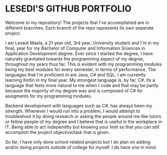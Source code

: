 # LESEDI'S GITHUB PORTFOLIO
Welcome to my repositiory! The projects that I've accomplished are in different bracnhes. Each branch of the repo represents its own seperate project.

I am Lesedi Maela, a 21 year old, 3rd year, University student and I'm in my final, year for my Bachelor of Computer and Information Sciences in Application Development degree. Ever since I started the degree, I have naturally gravitated towards the programming aspect of my degree, throughout my years thus far. This is evident with my programming modules being my best modules for every semester, in terms of performance. The languages that I'm proficient in are Java, C# and SQL. I am currently learning Kotlin in my final year. My strongest language is, by far, C#. Its a language that feels more natural to me when I code and that may be partly because the majority of my degree was and is composed of C# for assigments for my programming modules.

Backend development with languages such as C#, has always been my strength. Whenever I would run into a problem, I would attempt to troubleshoot it by doing research or asking the people around me like tutors or fellow people of my degree and I believe that is useful in the workplace in IT. Being able to act independtly but knowing your limit so that you can still accomplish the project objective/task that is given.

So far, I have only done school related projects but I do plan on adding and/or doing projects outside of college for myself. I do have one in mind.
